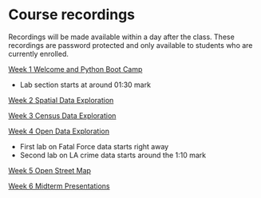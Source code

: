 # Course recordings
Recordings will be made available within a day after the class. These recordings are password protected and only available to students who are currently enrolled.

[Week 1 Welcome and Python Boot Camp](https://ucla.zoom.us/rec/share/Onv1fqq3GTczqwtxpjoLPQh6dD_4AoUCYBB3FSFXaa4cq1ZPsfdHCDCqCi86li6J.XdyJ3PyQD6X5FdEQ?startTime=1673313296000)
- Lab section starts at around 01:30 mark

[Week 2 Spatial Data Exploration](https://ucla.zoom.us/rec/share/1T1DENyVo0dQZKbQ7eNqey1aMj4hPeF-oT8Bi-dddARc1FQ15TkjrjjxOCEx9w_A.JGAFQMkxBBXiNS3A)

[Week 3 Census Data Exploration](https://ucla.zoom.us/rec/share/thXF9eM6QlzklZsKcx6a9jX7ETjs-zaB7s4g_NblCGp1LD12LfM9vv3P9PY3B4zs.kImjhPaIh1uTI3sF)

[Week 4 Open Data Exploration](https://ucla.zoom.us/rec/share/Yxo093ZIApdumNDD4MfHlBp-IgOAUVZBFx4EUhzsw_Am15-IXqLlwGc9PTZqW1su.xn_4jvsNY8-Amfga)
- First lab on Fatal Force data starts right away
- Second lab on LA crime data starts around the 1:10 mark

[Week 5 Open Street Map](https://ucla.zoom.us/rec/share/-O4h4jkupZOFt_K_rRG2Ko_Erq4nxstxp9tdpKpzq2ELIwaVUpReDqwcvI0PHpPq.zPUHcJ9POYUXZwHa)

[Week 6 Midterm Presentations](https://ucla.zoom.us/rec/share/oOxJBQxMsRukPtGsNDlpURGwbKZvreaafLKhn6oe4isOsuQ0AOK3teOalbIUywmO.tooucWdq5BTC_tHX)
